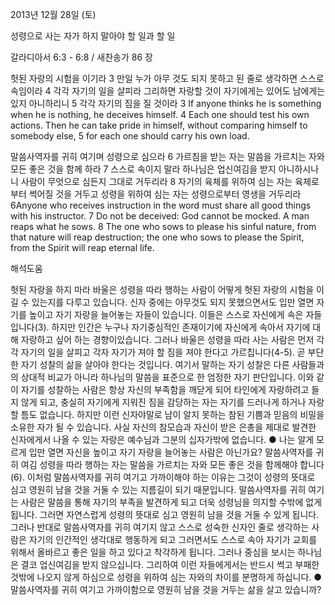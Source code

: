 2013년 12월 28일 (토)

성령으로 사는 자가 하지 말아야 할 일과 할 일



갈라디아서 6:3 - 6:8 / 새찬송가 86 장


헛된 자랑의 시험을 이기라
3 만일 누가 아무 것도 되지 못하고 된 줄로 생각하면 스스로 속임이라 4 각각 자기의 일을 살피라 그리하면 자랑할 것이 자기에게는 있어도 남에게는 있지 아니하리니 5 각각 자기의 짐을 질 것이라
3 If anyone thinks he is something when he is nothing, he deceives himself. 4 Each one should test his own actions. Then he can take pride in himself, without comparing himself to somebody else, 5 for each one should carry his own load.

말씀사역자를 귀히 여기며 성령으로 심으라
6 가르침을 받는 자는 말씀을 가르치는 자와 모든 좋은 것을 함께 하라 7 스스로 속이지 말라 하나님은 업신여김을 받지 아니하시나니 사람이 무엇으로 심든지 그대로 거두리라 8 자기의 육체를 위하여 심는 자는 육체로부터 썩어질 것을 거두고 성령을 위하여 심는 자는 성령으로부터 영생을 거두리라
6Anyone who receives instruction in the word must share all good things with his instructor. 7 Do not be deceived: God cannot be mocked. A man reaps what he sows. 8 The one who sows to please his sinful nature, from that nature will reap destruction; the one who sows to please the Spirit, from the Spirit will reap eternal life.

해석도움





헛된 자랑을 하지 마라
바울은 성령을 따라 행하는 사람이 어떻게 헛된 자랑의 시험을 이길 수 있는지를 다루고 있습니다. 신자 중에는 아무것도 되지 못했으면서도 입만 열면 자기를 높이고 자기 자랑을 늘어놓는 자들이 있습니다. 이들은 스스로 자신에게 속은 자들입니다(3). 하지만 인간은 누구나 자기중심적인 존재이기에 자신에게 속아서 자기에 대해 자랑하고 싶어 하는 경향이있습니다. 그러나 바울은 성령을 따라 사는 사람은 먼저 각각 자기의 일을 살피고 각자 자기가 져야 할 짐을 져야 한다고 가르칩니다(4-5). 곧 부단한 자기 성찰의 삶을 살아야 한다는 것입니다. 여기서 말하는 자기 성찰은 다른 사람들과의 상대적 비교가 아니라 하나님의 말씀을 표준으로 한 엄정한 자기 판단입니다. 이와 같이 자기를 성찰하는 사람은 항상 자신의 부족함을 깨닫게 되어 타인에게 자랑하려고 들지 않게 되고, 충실히 자기에게 지워진 짐을 감당하는 자는 자기를 드러나게 하거나 자랑할 틈도 없습니다. 하지만 이런 신자야말로 남이 알지 못하는 참된 기쁨과 믿음의 비밀을 소유한 자가 될 수 있습니다. 사실 자신의 참모습과 자신이 받은 은총을 제대로 발견한 신자에게서 나올 수 있는 자랑은 예수님과 그분의 십자가밖에 없습니다.
● 나는 알게 모르게 입만 열면 자신을 높이고 자기 자랑을 늘어놓는 사람은 아닌가요?
말씀사역자를 귀히 여김
성령을 따라 행하는 자는 말씀을 가르치는 자와 모든 좋은 것을 함께해야 합니다(6). 이처럼 말씀사역자를 귀히 여기고 가까이해야 하는 이유는 그것이 성령의 뜻대로 심고 영원히 남을 것을 거둘 수 있는 지름길이 되기 때문입니다. 말씀사역자를 귀히 여기는 사람은 말씀을 통해 자기의 부족을 발견하게 되고 더욱 성령님을 의지할 수밖에 없게 됩니다. 그러면 자연스럽게 성령의 뜻대로 심고 영원히 남을 것을 거둘 수 있게 됩니다. 그러나 반대로 말씀사역자를 귀히 여기지 않고 스스로 성숙한 신자인 줄로 생각하는 사람은 자기의 인간적인 생각대로 행동하게 되고 그러면서도 스스로 속아 자기가 교회를 위해서 올바르고 좋은 일을 하고 있다고 착각하게 됩니다. 그러나 중심을 보시는 하나님은 결코 업신여김을 받지 않으십니다. 그리하여 이런 자들에게서는 반드시 썩고 부패한 것밖에 나오지 않게 하심으로 성령을 위하여 심는 자와의 차이를 분명하게 하십니다.
● 말씀사역자를 귀히 여기고 가까이함으로 영원히 남을 것을 거두는 삶을 살고 있습니까?